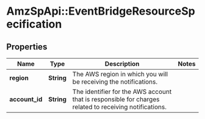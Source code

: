 # AmzSpApi::EventBridgeResourceSpecification

## Properties
Name | Type | Description | Notes
------------ | ------------- | ------------- | -------------
**region** | **String** | The AWS region in which you will be receiving the notifications. | 
**account_id** | **String** | The identifier for the AWS account that is responsible for charges related to receiving notifications. | 


